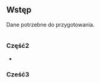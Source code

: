 <link type="text/css" rel="stylesheet" href="/docs/assets/css/style.css" />

## Wstęp
 
 Dane potrzebne do przygotowania.
<div class="imageContainer">
 <a href="/docs/assets/images/Chespa_BlankTemplate%20.png" alt="Image description" target="_blank"><img scr="/docs/assets/images/Chespa_BlankTemplate%20.png"/></a>
</div>

### Część2

-

### Cześć3

